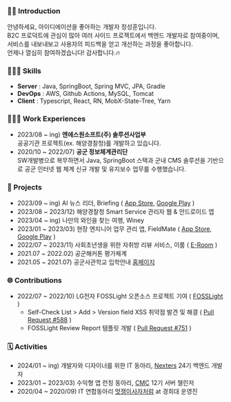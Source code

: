 ### 🧑🏻 Introduction
안녕하세요, 아이디에이션을 좋아하는 개발자 정성훈입니다.<br/>B2C 프로덕트에 관심이 많아 여러 사이드 프로젝트에서 백엔드 개발자로 참여중이며, <br/>서비스를 내보내보고 사용자의 피드백을 얻고 개선하는 과정을 좋아합니다. <br/>언제나 열심히 참여하겠습니다! 감사합니다.🔥


### 👨🏻‍💻 Skills
- <b>Server</b> : Java, SpringBoot, Spring MVC, JPA, Gradle
- <b>DevOps</b> : AWS, Github Actions, MySQL, Tomcat
- <b>Client</b> : Typescript, React, RN, MobX-State-Tree, Yarn


### 🧑🏻‍💼 Work Experiences
- 2023/08 ~ ing) <b>엔에스원소프트(주) 솔루션사업부</b><br/>공공기관 프로젝트(ex. 해양경찰청)를 개발하고 있습니다. 
- 2020/10 ~ 2022/07) <b>공군 정보체계관리단</b><br/>SW개발병으로 복무하면서 Java, SpringBoot 스택과 군내 CMS 솔루션을 기반으로 공군 인터넷 웹 체계 신규 개발 및 유지보수 업무를 수행했습니다. 


### 💾 Projects
- 2023/09 ~ ing) AI 뉴스 리더, Briefing ( [App Store](https://apps.apple.com/kr/app/briefing/id6463561633), [Google Play](https://play.google.com/store/apps/details?id=com.dev.briefing) )
- 2023/08 ~ 2023/12) 해양경찰청 Smart Service 관리자 웹 & 안드로이드 앱
- 2023/04 ~ ing) 나만의 와인을 찾는 여행, Winey
- 2023/01 ~ 2023/03) 현장 엔지니어 업무 관리 앱, FieldMate ( [App Store](https://apps.apple.com/kr/app/fieldmate/id6446427396), [Google Play](https://play.google.com/store/apps/details?id=com.hana.fieldmate) )
- 2022/07 ~ 2023/11) 사회초년생을 위한 자취방 리뷰 서비스, 이룸 ( [E-Room](https://www.e-room.app/) ) 
- 2021.07 ~ 2022.02) 공군해커톤 평가체계
- 2021.05 ~ 2021.07) 공군사관학교 입학안내 [홈페이지](https://rokaf.airforce.mil.kr/sites/afaadmission/index.do)


### 🌐 Contributions
- 2022/07 ~ 2022/10) LG전자 FOSSLight 오픈소스 프로젝트 기여 ( [FOSSLight](https://github.com/fosslight/fosslight) )
    - Self-Check List > Add > Version field XSS 취약점 발견 및 해결 ( [Pull Request #588](https://github.com/fosslight/fosslight/pull/588) )
    - FOSSLight Review Report 템플릿 개발 ( [Pull Request #751](https://github.com/fosslight/fosslight/pull/751) )


### 🗓️ Activities
- 2024/01 ~ ing) 개발자와 디자이너를 위한 IT 동아리, [Nexters](https://teamnexters.com/) 24기 백엔드 개발자
- 2023/01 ~ 2023/03) 수익형 앱 런칭 동아리, [CMC](https://cmc.makeus.in/) 12기 서버 챌린저
- 2020/04 ~ 2020/09) IT 연합동아리 [멋쟁이사자처럼](https://www.likelion.net/) at 경희대 운영진
